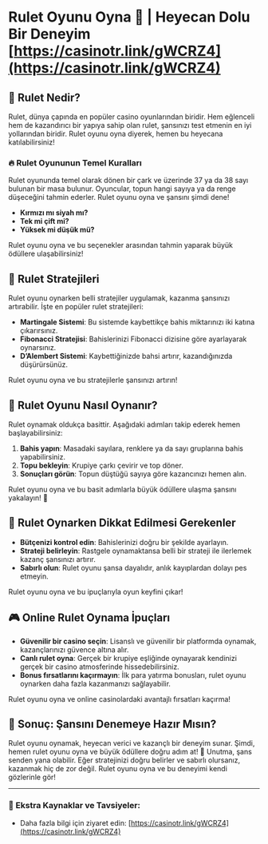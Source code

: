 # Rulet Oyunu Oyna 🎰 | Heyecan Dolu Bir Deneyim [https://casinotr.link/gWCRZ4](https://casinotr.link/gWCRZ4)

## 🎲 Rulet Nedir? 

Rulet, dünya çapında en popüler casino oyunlarından biridir. Hem eğlenceli hem de kazandırıcı bir yapıya sahip olan rulet, şansınızı test etmenin en iyi yollarından biridir. Rulet oyunu oyna diyerek, hemen bu heyecana katılabilirsiniz!

### 🔥 Rulet Oyununun Temel Kuralları

Rulet oyununda temel olarak dönen bir çark ve üzerinde 37 ya da 38 sayı bulunan bir masa bulunur. Oyuncular, topun hangi sayıya ya da renge düşeceğini tahmin ederler. Rulet oyunu oyna ve şansını şimdi dene!

- **Kırmızı mı siyah mı?** 
- **Tek mi çift mi?** 
- **Yüksek mi düşük mü?** 

Rulet oyunu oyna ve bu seçenekler arasından tahmin yaparak büyük ödüllere ulaşabilirsiniz!

## 🎯 Rulet Stratejileri

Rulet oyunu oynarken belli stratejiler uygulamak, kazanma şansınızı artırabilir. İşte en popüler rulet stratejileri:

- **Martingale Sistemi**: Bu sistemde kaybettikçe bahis miktarınızı iki katına çıkarırsınız. 
- **Fibonacci Stratejisi**: Bahislerinizi Fibonacci dizisine göre ayarlayarak oynarsınız. 
- **D’Alembert Sistemi**: Kaybettiğinizde bahsi artırır, kazandığınızda düşürürsünüz.

Rulet oyunu oyna ve bu stratejilerle şansınızı artırın!

## 🤑 Rulet Oyunu Nasıl Oynanır?

Rulet oynamak oldukça basittir. Aşağıdaki adımları takip ederek hemen başlayabilirsiniz:

1. **Bahis yapın**: Masadaki sayılara, renklere ya da sayı gruplarına bahis yapabilirsiniz.
2. **Topu bekleyin**: Krupiye çarkı çevirir ve top döner.
3. **Sonuçları görün**: Topun düştüğü sayıya göre kazancınızı hemen alın.

Rulet oyunu oyna ve bu basit adımlarla büyük ödüllere ulaşma şansını yakalayın! 🎉

## 🎁 Rulet Oynarken Dikkat Edilmesi Gerekenler

- **Bütçenizi kontrol edin**: Bahislerinizi doğru bir şekilde ayarlayın.
- **Strateji belirleyin**: Rastgele oynamaktansa belli bir strateji ile ilerlemek kazanç şansınızı artırır.
- **Sabırlı olun**: Rulet oyunu şansa dayalıdır, anlık kayıplardan dolayı pes etmeyin.

Rulet oyunu oyna ve bu ipuçlarıyla oyun keyfini çıkar!

## 🎮 Online Rulet Oynama İpuçları

- **Güvenilir bir casino seçin**: Lisanslı ve güvenilir bir platformda oynamak, kazançlarınızı güvence altına alır.
- **Canlı rulet oyna**: Gerçek bir krupiye eşliğinde oynayarak kendinizi gerçek bir casino atmosferinde hissedebilirsiniz.
- **Bonus fırsatlarını kaçırmayın**: İlk para yatırma bonusları, rulet oyunu oynarken daha fazla kazanmanızı sağlayabilir.

Rulet oyunu oyna ve online casinolardaki avantajlı fırsatları kaçırma!

## 🌟 Sonuç: Şansını Denemeye Hazır Mısın?

Rulet oyunu oynamak, heyecan verici ve kazançlı bir deneyim sunar. Şimdi, hemen rulet oyunu oyna ve büyük ödüllere doğru adım at! 🎰 Unutma, şans senden yana olabilir. Eğer stratejinizi doğru belirler ve sabırlı olursanız, kazanmak hiç de zor değil. Rulet oyunu oyna ve bu deneyimi kendi gözlerinle gör!

---

### 📌 Ekstra Kaynaklar ve Tavsiyeler:
- Daha fazla bilgi için ziyaret edin: [https://casinotr.link/gWCRZ4](https://casinotr.link/gWCRZ4)
